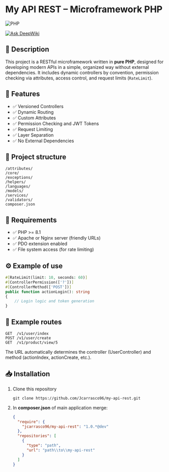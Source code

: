 # My API REST – Microframework PHP

![PHP](https://img.shields.io/static/v1?style=for-the-badge&message=PHP&color=777BB4&logo=php&logoColor=FFFFFF&label=)

[![Ask DeepWiki](https://deepwiki.com/badge.svg)](https://deepwiki.com/Jcarrasco96/my-api-rest)

## 📝 Description
This project is a RESTful microframework written in **pure PHP**, designed for developing modern APIs in a simple, organized way without external dependencies. It includes dynamic controllers by convention, permission checking via attributes, access control, and request limits (`RateLimit`).

## 🚀 Features
- ✅ Versioned Controllers
- ✅ Dynamic Routing
- ✅ Custom Attributes
- ✅ Permission Checking and JWT Tokens
- ✅ Request Limiting
- ✅ Layer Separation
- ✅ No External Dependencies

## 📁 Project structure
```text
/attributes/
/core/
/exceptions/
/helpers/
/languages/
/models/
/services/
/validators/
composer.json
```

## 🔧 Requirements
- ✅ PHP >= 8.1
- ✅ Apache or Nginx server (friendly URLs)
- ✅ PDO extension enabled
- ✅ File system access (for rate limiting)

## ⚙️ Example of use
```php
#[RateLimit(limit: 10, seconds: 60)]
#[ControllerPermission(['?'])]
#[ControllerMethod(['POST'])]
public function actionLogin(): string
{
    // Login logic and token generation
}
```

## 📡 Example routes
```text
GET  /v1/user/index
POST /v1/user/create
GET  /v1/product/view/5
```
The URL automatically determines the controller (UserController) and method (actionIndex, actionCreate, etc.).

## 📥 Installation
1. Clone this repository
    ```text
    git clone https://github.com/Jcarrasco96/my-api-rest.git
    ```
2. In **composer.json** of main application merge:
    ```json
    {
      "require": {
        "jcarrasco96/my-api-rest": "1.0.*@dev"
      },
      "repositories": [
        {
          "type": "path",
          "url": "path\\to\\my-api-rest"
        }
      ]
    }
    ```
   
